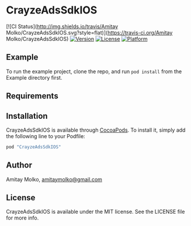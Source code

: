 # CrayzeAdsSdkIOS

[![CI Status](http://img.shields.io/travis/Amitay Molko/CrayzeAdsSdkIOS.svg?style=flat)](https://travis-ci.org/Amitay Molko/CrayzeAdsSdkIOS)
[![Version](https://img.shields.io/cocoapods/v/CrayzeAdsSdkIOS.svg?style=flat)](http://cocoapods.org/pods/CrayzeAdsSdkIOS)
[![License](https://img.shields.io/cocoapods/l/CrayzeAdsSdkIOS.svg?style=flat)](http://cocoapods.org/pods/CrayzeAdsSdkIOS)
[![Platform](https://img.shields.io/cocoapods/p/CrayzeAdsSdkIOS.svg?style=flat)](http://cocoapods.org/pods/CrayzeAdsSdkIOS)

## Example

To run the example project, clone the repo, and run `pod install` from the Example directory first.

## Requirements

## Installation

CrayzeAdsSdkIOS is available through [CocoaPods](http://cocoapods.org). To install
it, simply add the following line to your Podfile:

```ruby
pod "CrayzeAdsSdkIOS"
```

## Author

Amitay Molko, amitaymolko@gmail.com

## License

CrayzeAdsSdkIOS is available under the MIT license. See the LICENSE file for more info.
